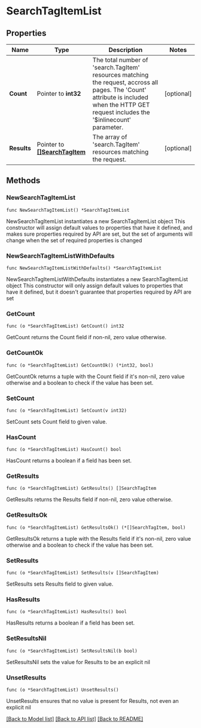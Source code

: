 # SearchTagItemList

## Properties

Name | Type | Description | Notes
------------ | ------------- | ------------- | -------------
**Count** | Pointer to **int32** | The total number of &#39;search.TagItem&#39; resources matching the request, accross all pages. The &#39;Count&#39; attribute is included when the HTTP GET request includes the &#39;$inlinecount&#39; parameter. | [optional] 
**Results** | Pointer to [**[]SearchTagItem**](SearchTagItem.md) | The array of &#39;search.TagItem&#39; resources matching the request. | [optional] 

## Methods

### NewSearchTagItemList

`func NewSearchTagItemList() *SearchTagItemList`

NewSearchTagItemList instantiates a new SearchTagItemList object
This constructor will assign default values to properties that have it defined,
and makes sure properties required by API are set, but the set of arguments
will change when the set of required properties is changed

### NewSearchTagItemListWithDefaults

`func NewSearchTagItemListWithDefaults() *SearchTagItemList`

NewSearchTagItemListWithDefaults instantiates a new SearchTagItemList object
This constructor will only assign default values to properties that have it defined,
but it doesn't guarantee that properties required by API are set

### GetCount

`func (o *SearchTagItemList) GetCount() int32`

GetCount returns the Count field if non-nil, zero value otherwise.

### GetCountOk

`func (o *SearchTagItemList) GetCountOk() (*int32, bool)`

GetCountOk returns a tuple with the Count field if it's non-nil, zero value otherwise
and a boolean to check if the value has been set.

### SetCount

`func (o *SearchTagItemList) SetCount(v int32)`

SetCount sets Count field to given value.

### HasCount

`func (o *SearchTagItemList) HasCount() bool`

HasCount returns a boolean if a field has been set.

### GetResults

`func (o *SearchTagItemList) GetResults() []SearchTagItem`

GetResults returns the Results field if non-nil, zero value otherwise.

### GetResultsOk

`func (o *SearchTagItemList) GetResultsOk() (*[]SearchTagItem, bool)`

GetResultsOk returns a tuple with the Results field if it's non-nil, zero value otherwise
and a boolean to check if the value has been set.

### SetResults

`func (o *SearchTagItemList) SetResults(v []SearchTagItem)`

SetResults sets Results field to given value.

### HasResults

`func (o *SearchTagItemList) HasResults() bool`

HasResults returns a boolean if a field has been set.

### SetResultsNil

`func (o *SearchTagItemList) SetResultsNil(b bool)`

 SetResultsNil sets the value for Results to be an explicit nil

### UnsetResults
`func (o *SearchTagItemList) UnsetResults()`

UnsetResults ensures that no value is present for Results, not even an explicit nil

[[Back to Model list]](../README.md#documentation-for-models) [[Back to API list]](../README.md#documentation-for-api-endpoints) [[Back to README]](../README.md)


